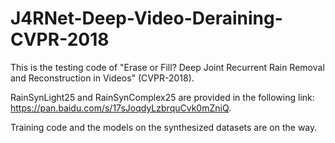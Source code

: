 # J4RNet-Deep-Video-Deraining-CVPR-2018

This is the testing code of "Erase or Fill? Deep Joint Recurrent Rain Removal and Reconstruction in Videos" (CVPR-2018).

RainSynLight25 and RainSynComplex25 are provided in the following link: https://pan.baidu.com/s/17sJoqdyLzbrquCvk0mZniQ.

Training code and the models on the synthesized datasets are on the way.


